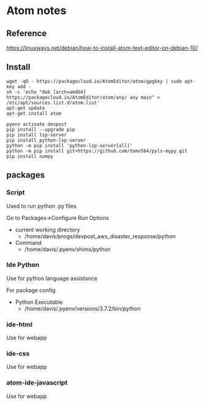 
# Atom notes

## Reference
https://linuxways.net/debian/how-to-install-atom-text-editor-on-debian-10/

## Install

```
wget -qO - https://packagecloud.io/AtomEditor/atom/gpgkey | sudo apt-key add -
sh -c 'echo "deb [arch=amd64] https://packagecloud.io/AtomEditor/atom/any/ any main" > /etc/apt/sources.list.d/atom.list'
apt-get update
apt-get install atom
```

```
pyenv activate devpost
pip install --upgrade pip
pip install lsp-server
pip install python-lsp-server
python -m pip install 'python-lsp-server[all]'
python -m pip install git+https://github.com/tomv564/pyls-mypy.git
pip install numpy

```

## packages

### Script

Used to run python .py files

Go to Packages->Configure Run Options

* current working directory       
    * /home/davis/progs/devpost_aws_disaster_response/python
* Command
    * /home/davis/.pyenv/shims/python


### Ide Python

Use for python language assistance

For package config

* Python Executable
    * /home/davis/.pyenv/versions/3.7.2/bin/python

### ide-html

Use for webapp

### ide-css

Use for webapp


### atom-ide-javascript

Use for webapp

